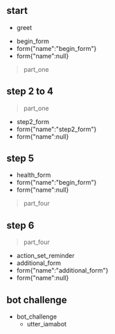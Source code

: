 ## start
* greet
 - begin_form
 - form{"name":"begin_form"}
 - form{"name":null}
> part_one

## step 2 to 4
> part_one
  - step2_form
  - form{"name":"step2_form"}
  - form{"name":null}
## step 5
  - health_form
  - form{"name":"begin_form"}
  - form{"name":null}
>part_four

## step 6
>part_four
  - action_set_reminder
  - additional_form
  - form{"name":"additional_form"}
  - form{"name":null}

## bot challenge
* bot_challenge
  - utter_iamabot
